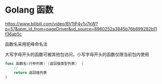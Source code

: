 # Golang 函数

https://www.bilibili.com/video/BV1tP4y1v7kW?p=57&spm_id_from=pageDriver&vd_source=8960252a3845b76b699282b11f36ab5c

函数名采用驼峰命名法

大写字母开头的函数可被其他包访问，小写字母开头的函数仅限当前包内使用

```go
func 函数名(行参列表) (返回值类型列表)  {
	// ...
	return 返回值列表
}
```
